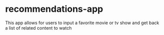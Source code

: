 # recommendations-app
This app allows for users to input a favorite movie or tv show and get back a list of related content to watch
